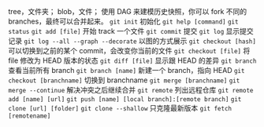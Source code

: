 tree，文件夹；
blob，文件；
使用 DAG 来建模历史快照，你可以 fork 不同的 branches，最终可以合并起来。
`git init` 初始化
`git help [command]`
`git status`
`git add [file]` 开始 track 一个文件
`git commit` 提交
`git log` 显示提交记录
`git log --all --graph --decorate` 以图的方式展示
`git checkout [hash]` 可以切换到之前的某个 commit，会改变你当前的文件
`git checkout [file]` 将 file 修改为 HEAD 版本的状态
`git diff [file]` 显示跟 HEAD 的差异
`git branch` 查看当前所有 branch
`git branch [name]` 新建一个 branch，指向 HEAD
`git checkout [branchname]` 切换到 branchname
`git merge [branchname]`
`git merge --continue` 解决冲突之后继续合并
`git remote` 列出远程仓库
`git remote add [name] [url]`
`git push [name] [local branch]:[remote branch]`
`git clone [url] [folder]`
`git clone --shallow` 只克隆最新版本
`git fetch [remotename]`